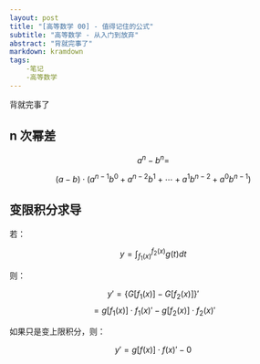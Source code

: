 ```yaml
---
layout: post
title: "[高等数学 00] - 值得记住的公式"
subtitle: "高等数学 - 从入门到放弃"
abstract: "背就完事了"
markdown: kramdown
tags:
    -笔记
    -高等数学
---
```


背就完事了

## n 次幂差

$$a^n-b^n=$$

$$(a-b)\cdot(a^{n-1} b^0+a^{n-2} b^1+\cdots+a^1b^{n-2}+a^0b^{n-1})$$

## 变限积分求导

若：

$$y=\int_{f_1(x)}^{f_2(x)}g(t)dt$$

则：

$$y'=\left\{ G[f_1(x)]-G[f_2(x)] \right\}'$$
$$=g[f_1(x)]\cdot f_1(x)'-g[f_2(x)]\cdot f_2(x)' $$

如果只是变上限积分，则：

$$y'=g[f(x)]\cdot f(x)'-0 $$